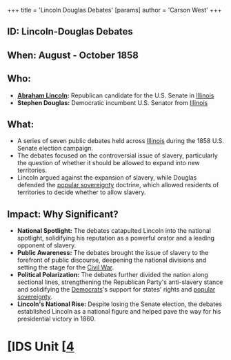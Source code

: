 +++
 title = 'Lincoln Douglas Debates'
[params]
	author = 'Carson West'
+++
## ID: Lincoln-Douglas Debates

## When: August - October 1858

## Who:
* **[Abraham Lincoln](./../abraham-lincoln/):** Republican candidate for the U.S. Senate in [Illinois](./../illinois/)
* **Stephen Douglas:** Democratic incumbent U.S. Senator from [Illinois](./../illinois/)

## What:
* A series of seven public debates held across [Illinois](./../illinois/) during the 1858 U.S. Senate election campaign.
* The debates focused on the controversial issue of slavery, particularly the question of whether it should be allowed to expand into new territories.
* Lincoln argued against the expansion of slavery, while Douglas defended the [popular sovereignty](./../popular-sovereignty/) doctrine, which allowed residents of territories to decide whether to allow slavery.

## Impact: Why Significant?
* **National Spotlight:** The debates catapulted Lincoln into the national spotlight, solidifying his reputation as a powerful orator and a leading opponent of slavery.
* **Public Awareness:** The debates brought the issue of slavery to the forefront of public discourse, deepening the national divisions and setting the stage for the [Civil War](./../civil-war/).
* **Political Polarization:** The debates further divided the nation along sectional lines, strengthening the Republican Party's anti-slavery stance and solidifying the [Democrats](./../democrats/)'s support for states' rights and [popular sovereignty](./../popular-sovereignty/).
* **Lincoln's National Rise:** Despite losing the Senate election, the debates established Lincoln as a national figure and helped pave the way for his presidential victory in 1860. 

# [IDS Unit [[4](./../ids-unit-[[4/)